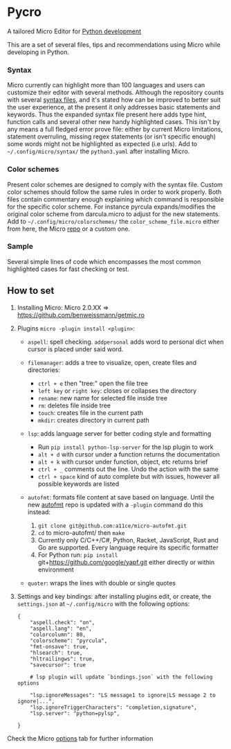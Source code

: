 # Pycro
A tailored Micro Editor for <ins>Python development</ins>

This are a set of several files, tips and recommendations using Micro while
developing in Python.

### Syntax
Micro currently can highlight more than 100 languages and users can customize
their editor with several methods. Although the repository counts with several
[syntax files](https://github.com/zyedidia/micro/tree/master/runtime/syntax), and it's stated how can be improved to better suit the user
experience, at the present it only addresses basic statements and keywords.
Thus the expanded syntax file present here adds type hint, function calls and
several other new handy highlighted cases.
This isn't by any means a full fledged error prove file: either by current
Micro limitations, statement overruling, missing regex statements (or isn't
specific enough) some words might not be highlighted as expected (i.e urls).
Add to `~/.config/micro/syntax/` the `python3.yaml` after installing Micro.

### Color schemes
Present color schemes are designed to comply with the syntax file. Custom
color schemes should follow the same rules in order to work properly. Both
files contain commentary enough explaining which command is responsible for
the specific color scheme.
For instance pyrcula expands/modifies the original color scheme from
darcula.micro to adjust for the new statements.
Add to `~/.config/micro/colorschemes/` the `color_scheme_file.micro` either from
here, the Micro [repo](https://github.com/zyedidia/micro/tree/master/runtime/colorschemes) or a custom one.

### Sample
Several simple lines of code which encompasses the most common highlighted
cases for fast checking or test.

## How to set
1. Installing Micro:
	Micro 2.0.XX => https://github.com/benweissmann/getmic.ro
2. Plugins `micro -plugin install <plugin>`:
	- `aspell`: spell checking. `addpersonal` adds word to personal dict when cursor is placed under said word.

	- `filemanager`: adds a tree to visualize, open, create files and directories:
	    - `ctrl + e` then "tree:" open the file tree
	    - `left key` or `right key`: closes or collapses the directory
	    - `rename`: new name for selected file inside tree
        - `rm`: deletes file inside tree
	    - `touch`: creates file in the current path
	    - `mkdir`: creates directory in current path

	- `lsp`: adds language server for better coding style and formatting
		- Run `pip install python-lsp-server` for the lsp plugin to work
		- `alt + d` with cursor under a function returns the documentation
		- `alt + k` with cursor under function, object, etc returns brief
		- `ctrl + _` comments out the line. Undo the action with the same
		- `ctrl + space` kind of auto complete but with issues, however all
			         possible keywords are listed

	- `autofmt`: formats file content at save based on language. Until the new
	   [autofmt](https://github.com/a11ce/micro-autofmt) repo is updated with a `-plugin` command do this instead:
		1. `git clone git@github.com:a11ce/micro-autofmt.git`
		2. `cd` to micro-autofmt/ then `make`
		3. Currently only C/C++/C#, Python, Racket, JavaScript, Rust and Go are supported.
			   Every language require its specific formatter
		4. For Python run: `pip install` git+https://github.com/google/yapf.git
			   either directly or within environment

	- `quoter`: wraps the lines with double or single quotes


3. Settings and key bindings:
	after installing plugins edit, or create, the `settings.json` at `~/.config/micro`
	with the following options:
    ```
	{
	    "aspell.check": "on",
	    "aspell.lang": "en",
	    "colorcolumn": 80,
	    "colorscheme": "pyrcula",
	    "fmt-onsave": true,
	    "hlsearch": true,
	    "hltrailingws": true,
	    "savecursor": true

	    # lsp plugin will update `bindings.json` with the following options

	    "lsp.ignoreMessages": "LS message1 to ignore|LS message 2 to ignore|...",
	    "lsp.ignoreTriggerCharacters": "completion,signature",
	    "lsp.server": "python=pylsp",

	}
	```

Check the Micro [options](https://github.com/zyedidia/micro/blob/master/runtime/help/options.md) tab for further information
